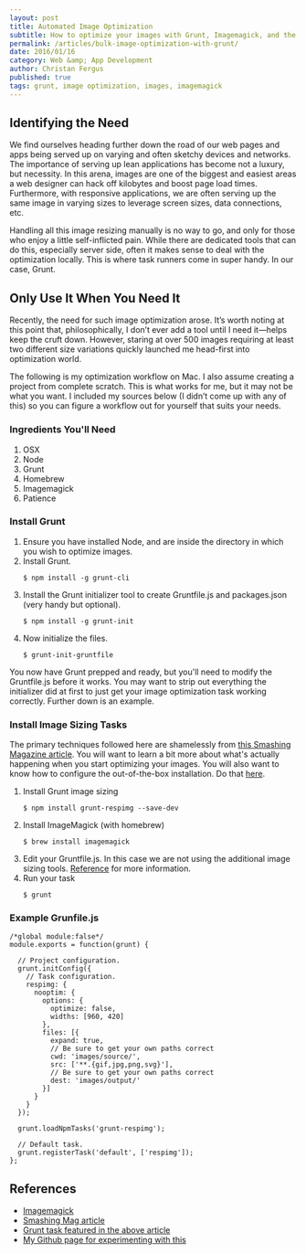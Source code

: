 ```yaml
---
layout: post
title: Automated Image Optimization
subtitle: How to optimize your images with Grunt, Imagemagick, and the command line on OSX
permalink: /articles/bulk-image-optimization-with-grunt/
date: 2016/01/16 
category: Web &amp; App Development
author: Christan Fergus
published: true
tags: grunt, image optimization, images, imagemagick
---
```


## Identifying the Need ##
We find ourselves heading further down the road of our web pages and apps being served up on varying and often sketchy devices and networks. The importance of serving up lean applications has become not a luxury, but necessity. In this arena, images are one of the biggest and easiest areas a web designer can hack off kilobytes and boost page load times. Furthermore, with responsive applications, we are often serving up the same image in varying sizes to leverage screen sizes, data connections, etc. 

Handling all this image resizing manually is no way to go, and only for those who enjoy a little self-inflicted pain. While there are dedicated tools that can do this, especially server side, often it makes sense to deal with the optimization locally. This is where task runners come in super handy. In our case, Grunt. 

## Only Use It When You Need It ##
Recently, the need for such image optimization arose. It’s worth noting at this point that, philosophically, I don’t ever add a tool until I need it&mdash;helps keep the cruft down. However, staring at over 500 images requiring at least two different size variations quickly launched me head-first into optimization world. 

The following is my optimization workflow on Mac. I also assume creating a project from complete scratch. This is what works for me, but it may not be what you want. I included my sources below (I didn’t come up with any of this) so you can figure a workflow out for yourself that suits your needs. 

### Ingredients You'll Need ###
1. OSX
2. Node
3. Grunt
4. Homebrew
5. Imagemagick
6. Patience

### Install Grunt ###
1. Ensure you have installed Node, and are inside the directory in which you wish to optimize images.
2. Install Grunt.
    <pre><code><span class="prompt">$</span> <span>npm install -g grunt-cli</span></code></pre>
3. Install the Grunt initializer tool to create Gruntfile.js and packages.json (very handy but optional).
    <pre><code><span class="prompt">$</span> <span>npm install -g grunt-init</span></code></pre>
4. Now initialize the files.
    <pre><code><span class="prompt">$</span> <span>grunt-init-gruntfile</span></code></pre>

You now have Grunt prepped and ready, but you'll need to modify the Gruntfile.js before it works. You may want to strip out everything the initializer did at first to just get your image optimization task working correctly. Further down is an example. 

### Install Image Sizing Tasks ###
The primary techniques followed here are shamelessly from [this Smashing Magazine article](https://www.smashingmagazine.com/2015/06/efficient-image-resizing-with-imagemagick). You will want to learn a bit more about what's actually happening when you start optimizing your images. You will also want to know how to configure the out-of-the-box installation. Do that [here](https://github.com/nwtn/grunt-respimg).

1. Install Grunt image sizing 
    <pre><code><span class="prompt">$</span> <span>npm install grunt-respimg --save-dev</span></code></pre>
2. Install ImageMagick (with homebrew)
    <pre><code><span class="prompt">$</span> <span>brew install imagemagick</span></code></pre>
3. Edit your Gruntfile.js. In this case we are not using the additional image sizing tools. [Reference](https://github.com/nwtn/grunt-respimg) for more information.
4. Run your task
    <pre><code><span class="prompt">$</span> <span>grunt</span></code></pre>

### Example Grunfile.js ####
   
	/*global module:false*/
	module.exports = function(grunt) {

	  // Project configuration.
	  grunt.initConfig({
	    // Task configuration.
	    respimg: {
	      nooptim: {
	        options: {
	          optimize: false,
	          widths: [960, 420]
	        },
	        files: [{
	          expand: true,
	          // Be sure to get your own paths correct
	          cwd: 'images/source/',
	          src: ['**.{gif,jpg,png,svg}'],
	          // Be sure to get your own paths correct
	          dest: 'images/output/'
	        }]
	      }
	    }
	  });

	  grunt.loadNpmTasks('grunt-respimg'); 

	  // Default task.
	  grunt.registerTask('default', ['respimg']);
	};

## References ##

* [Imagemagick](http://www.imagemagick.org/script/index.php)
* [Smashing Mag article](https://www.smashingmagazine.com/2015/06/efficient-image-resizing-with-imagemagick)
* [Grunt task featured in the above article](https://github.com/nwtn/grunt-respimg)
* [My Github page for experimenting with this](https://github.com/fergd/ImageResize)




